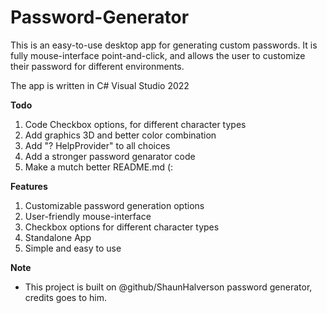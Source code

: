 # Password-Generator

This is an easy-to-use desktop app for generating custom passwords. It is fully mouse-interface point-and-click, and allows the user to customize their password for different environments.

The app is written in C# Visual Studio 2022

**Todo**
1. Code Checkbox options, for different character types
2. Add graphics 3D and better color combination
3. Add "? HelpProvider" to all choices
4. Add a stronger password genarator code
5. Make a mutch better README.md (:

**Features**
1. Customizable password generation options
2. User-friendly mouse-interface
3. Checkbox options for different character types
4. Standalone App
5. Simple and easy to use

**Note**
* This project is built on @github/ShaunHalverson password generator, credits goes to him.
